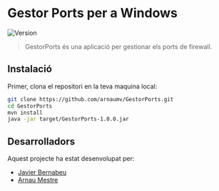 # Gestor Ports per a Windows

![Version](https://img.shields.io/badge/version-1.0.0-blue.svg?cacheSeconds=2592000)


> GestorPorts és una aplicació per gestionar els ports de firewall.


## Instalació

Primer, clona el repositori en la teva maquina local:

```bash
git clone https://github.com/arnaumv/GestorPorts.git
cd GestorPorts
mvn install
java -jar target/GestorPorts-1.0.0.jar
```

## Desarrolladors

Aquest projecte ha estat desenvolupat per:

* [Javier Bernabeu](https://github.com/Jovaoo) 
* [Arnau Mestre](https://github.com/arnaumv) 

